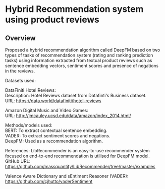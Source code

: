 # Hybrid Recommendation system using product reviews

## Overview
Proposed a hybrid recommendation algorithm  called DeepFM based on two types of tasks of recommendation system (rating and ranking prediction tasks) using information extracted from textual product reviews such as sentence embedding vectors, sentiment scores and presence of negations in the reviews.

Datasets used: 

DataFiniti Hotel Reviews: <br />
Description: Hotel Reviews dataset from Datafinti's Business dataset. <br />
URL: https://data.world/datafiniti/hotel-reviews

Amazon Digital Music and Video Games: <br />
URL: http://jmcauley.ucsd.edu/data/amazon/index_2014.html/


Methods/models used: <br />
BERT: To extract contextual sentence embedding. <br />
VADER: To extract sentiment scores and negations. <br />
DeepFM: Used as a recommendation algorithm. <br />

References:
LibRecommender is an easy-to-use recommender system focused on end-to-end recommendation is utilised for DeepFM model. <br />
GitHub URL: https://github.com/massquantity/LibRecommender/tree/master/examples

Valence Aware Dictionary and sEntiment Reasoner (VADER):
https://github.com/cjhutto/vaderSentiment
